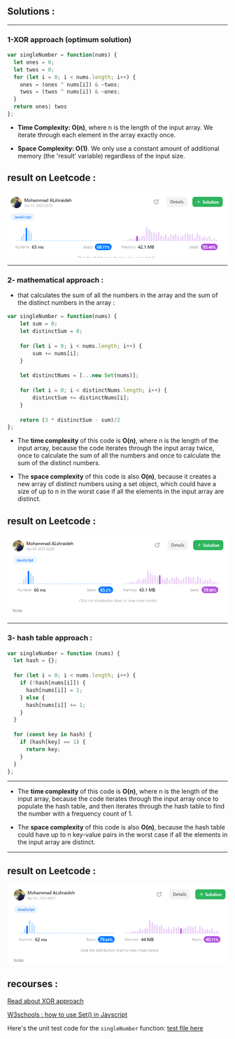 ## Solutions :
---- 
###  1-XOR approach (optimum solution)
```js
var singleNumber = function(nums) {
  let ones = 0;
  let twos = 0;
  for (let i = 0; i < nums.length; i++) {
    ones = (ones ^ nums[i]) & ~twos;
    twos = (twos ^ nums[i]) & ~ones;
  }
  return ones| twos
};
```
- **Time Complexity: O(n)**,
  where n is the length of the input array.
 We iterate through each element in the array exactly once.

- **Space Complexity: O(1)**.
  We only use a constant amount of additional memory (the 'result' variable) regardless of the input size.

## result on Leetcode : 
   ![singleNumber](../assets/XORsingleNumber.png)

-------- 

###  **2-** mathematical approach :
 -  that calculates the sum of all the numbers in the array and the sum of the distinct numbers in the array :


```js
var singleNumber = function(nums) {
    let sum = 0;
    let distinctSum = 0;
    
    for (let i = 0; i < nums.length; i++) {
        sum += nums[i];
    }
    
    let distinctNums = [...new Set(nums)];
    
    for (let i = 0; i < distinctNums.length; i++) {
        distinctSum += distinctNums[i];
    }
    
    return (3 * distinctSum - sum)/2
};

```
- The **time complexity** of this code is **O(n)**,
  where n is the length of the input array, because the code iterates through the input array twice, once to calculate the sum of all the numbers and once to calculate the sum of the distinct numbers.

- The **space complexity** of this code is also **O(n)**,
  because it creates a new array of distinct numbers using a set object, which could have a size of up to n in the worst case if all the elements in the input array are distinct.

## result on Leetcode : 
   ![singleNumber](../assets/mathSingleNumberII.png)
   
-----


### 3- hash table approach :


```js
var singleNumber = function (nums) {
  let hash = {};

  for (let i = 0; i < nums.length; i++) {
    if (!hash[nums[i]]) {
      hash[nums[i]] = 1;
    } else {
      hash[nums[i]] += 1;
    }
  }

  for (const key in hash) {
    if (hash[key] == 1) {
      return key;
    }
  }
};

```
----

- The **time complexity** of this code is **O(n)**,
  where n is the length of the input array, because the code iterates through the input array once to populate the hash table, and then iterates through the hash table to find the number with a frequency count of 1.


- The **space complexity** of this code is also **O(n)**,
  because the hash table could have up to n key-value pairs in the worst case if all the elements in the input array are distinct.
----



## result on Leetcode : 
   ![singleNumber](../assets/hashSingleNumberII.png)

## recourses : 
[Read about XOR approach](./XOR.md)

 [W3schools : how to use Set() in Javscript](https://www.w3schools.com/js/js_object_sets.asp)


Here's the unit test code for the `singleNumber` function:  [test file here](./singleNumberII.test.js)
